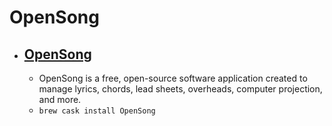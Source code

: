 # OpenSong
- [OpenSong](http://www.opensong.org/)
  - 
  - OpenSong is a free, open-source software application created to manage lyrics, chords, lead sheets, overheads, computer projection, and more.
  - `brew cask install OpenSong`

